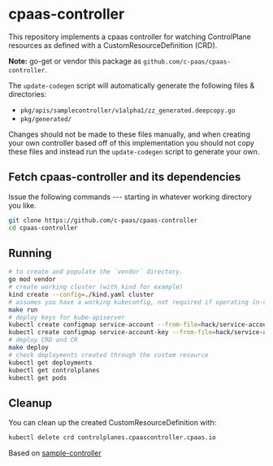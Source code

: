 # cpaas-controller

This repository implements a cpaas controller for watching ControlPlane resources as
defined with a CustomResourceDefinition (CRD).

**Note:** go-get or vendor this package as `github.com/c-paas/cpaas-controller`.

The `update-codegen` script will automatically generate the following files &
directories:

* `pkg/apis/samplecontroller/v1alpha1/zz_generated.deepcopy.go`
* `pkg/generated/`

Changes should not be made to these files manually, and when creating your own
controller based off of this implementation you should not copy these files and
instead run the `update-codegen` script to generate your own.

## Fetch cpaas-controller and its dependencies

Issue the following commands --- starting in whatever working directory you like.

```sh
git clone https://github.com/c-paas/cpaas-controller
cd cpaas-controller
```

## Running

```sh
# to create and populate the `vendor` directory.
go mod vendor
# create working cluster (with kind for example)
kind create --config=./kind.yaml cluster
# assumes you have a working kubeconfig, not required if operating in-cluster
make run
# deploy keys for kube-apiserver
kubectl create configmap service-account --from-file=hack/service-account.pem
kubectl create configmap service-account-key --from-file=hack/service-account-key.pem
# deploy CRD and CR
make deploy
# check deployments created through the custom resource
kubectl get deployments
kubectl get controlplanes
kubectl get pods
```

## Cleanup

You can clean up the created CustomResourceDefinition with:
```sh
kubectl delete crd controlplanes.cpaascontroller.cpaas.io
```

Based on [sample-controller](https://github.com/kubernetes/sample-controller/tree/master)